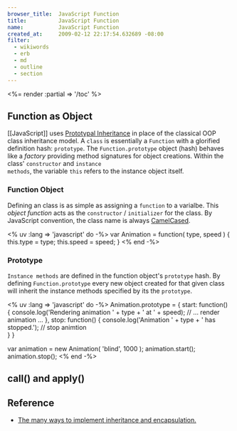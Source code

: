 ```yaml
---
browser_title:  JavaScript Function
title:          JavaScript Function
name:           JavaScript Function
created_at:     2009-02-12 22:17:54.632689 -08:00
filter:
  - wikiwords
  - erb
  - md
  - outline
  - section
---
```


<%= render :partial => '/toc' %>


Function as Object
------------------

[[JavaScript]] uses [Prototypal Inheritance](http://javascript.crockford.com/prototypal.html) in place of the classical OOP class inheritance model. 
A <code>class</code> is essentially a <code>Function</code> with a glorified definition hash: <code>prototype</code>. The <code>Function.prototype</code> 
object (hash) behaves like a _factory_ providing method signatures for object creations. Within the class' <code>constructor</code>  and 
<code>instance methods</code>, the variable <code>this</code> refers to the instance object itself.

### Function Object
Defining an class is as simple as assigning a <code>function</code> to a varialbe.  This _object function_ acts as the <code>constructor</code> / 
<code>initializer</code> for the class. By JavaScript convention, the class name is always [CamelCased](http://en.wikipedia.org/wiki/CamelCase).

<% uv :lang => 'javascript' do -%>
  var Animation = function( type, speed ) {
      this.type = type;
      this.speed = speed;
  }
<% end -%>

### Prototype
<code>Instance methods</code> are defined in the function object's <code>prototype</code> hash.  By defining <code>Function.prototype</code> every new 
object created for that given class will inherit the instance methods specified by its the <code>prototype</code>. 

<% uv :lang => 'javascript' do -%>
  Animation.prototype = {
      start: function() { 
          console.log('Rendering animation ' + type + ' at ' + speed);
          // ... render animation ...
      },
      stop:  function() { 
          console.log('Animation ' + type + ' has stopped.');
          // stop animtion    
      }
  }

  var animation = new Animation( 'blind', 1000 );
  animation.start();
  animation.stop();
<% end -%>


call() and apply()
------------------

Reference
---------
* [The many ways to implement inheritance and encapsulation.](http://www.3site.eu/doc/)